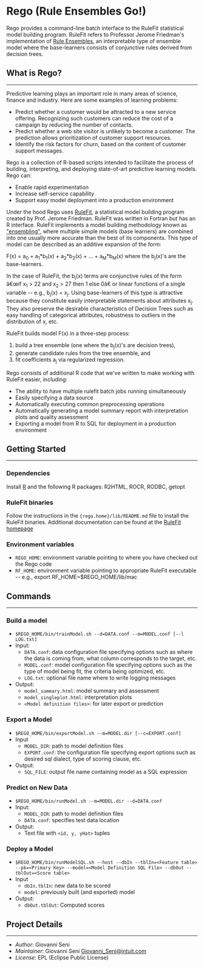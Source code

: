 Rego (Rule Ensembles Go!)
=========================

Rego provides a command-line batch interface to the RuleFit statistical model building program. RuleFit refers to Professor Jerome Friedman's implementation of [Rule Ensembles](
http://statweb.stanford.edu/~jhf/R_RuleFit.html), an interpretable type of ensemble model where the base-learners consists of conjunctive rules derived from decision trees.

## What is Rego?
----------------
Predictive learning plays an important role in many areas of science, finance and industry. Here are some examples of learning problems:

* Predict whether a customer would be attracted to a new service offering. Recognizing such customers can reduce the cost of a campaign by reducing the number of contacts.
* Predict whether a web site visitor is unlikely to become a customer. The prediction allows prioritization of customer support resources.
* Identify the risk factors for churn, based on the content of customer support messages.

Rego is a collection of R-based scripts intended to facilitate the process of building, interpreting, and deploying state-of-art predictive learning models. Rego can:

* Enable rapid experimentation
* Increase self-service capability
* Support easy model deployment into a production environment

Under the hood Rego uses [RuleFit](http://statweb.stanford.edu/~jhf/R_RuleFit.html), a statistical model building program created by Prof. Jerome Friedman. RuleFit was written in Fortran but has an R interface. RuleFit implements a model building methodology known as ["ensembling"](http://www.amazon.com/Ensemble-Methods-Data-Mining-Predictions/dp/1608452840), where multiple simple models (base learners) are combined into one usually more accurate than the best of its components. This type of model can be described as an additive expansion of the form:

F(x) = a<sub>0</sub> + a<sub>1</sub>*b<sub>1</sub>(x) + a<sub>2</sub>*b<sub>2</sub>(x) + ... + a<sub>M</sub>*b<sub>M</sub>(x) where the b<sub>j</sub>(x)'s are the base-learners.

In the case of RuleFit, the b<sub>j</sub>(x) terms are conjunctive rules of the form â€œif x<sub>1</sub> > 22 and x<sub>2</sub> > 27 then 1 else 0â€ or linear functions of a single variable -- e.g., b<sub>j</sub>(x) = x<sub>j</sub>. Using base-learners of this type is attractive because they constitute easily interpretable statements about attributes x<sub>j</sub>. They also preserve the desirable characteristics of Decision Trees such as easy handling of categorical attributes, robustness to outliers in the distribution of x, etc.

RuleFit builds model F(x) in a three-step process:
1. build a tree ensemble (one where the b<sub>j</sub>(x)'s are decision trees), 
2. generate candidate rules from the tree ensemble, and 
3. fit coefficients a<sub>j</sub> via regularized regression.

Rego consists of additional R code that we've written to make working with RuleFit easier, including:

* The ability to have multiple rulefit batch jobs running simultaneously
* Easily specifying a data source
* Automatically executing common preprocessing operations
* Automatically generating a model summary report with interpretation plots and quality assessment
* Exporting a model from R to SQL for deployment in a production environment

## Getting Started
------------------
### Dependencies

Install [R](http://cran.us.r-project.org/) and the following R packages: R2HTML, ROCR, RODBC, getopt

### RuleFit binaries

Follow the instructions in the ```{rego.home}/lib/README.md``` file to install the RuleFit binaries. Additional documentation can be found at the [RuleFit homepage](http://statweb.stanford.edu/~jhf/R_RuleFit.html)

### Environment variables

* ```REGO_HOME```: environment variable pointing to where you have checked out the Rego code
* ```RF_HOME```: environment variable pointing to appropriate RuleFit executable -- e.g., export RF_HOME=$REGO_HOME/lib/mac


## Commands
-----------

### Build a model

* ```$REGO_HOME/bin/trainModel.sh --d=DATA.conf --m=MODEL.conf [--l LOG.txt]```
* Input:
    * ```DATA.conf```: data configuration file specifying options such as where the data is coming from, what column corresponds to the target, etc.
    * ```MODEL.conf```: model configuration file specifying options such as the type of model being fit, the criteria being optimized, etc.
    * ```LOG.txt```: optional file name where to write logging messages
* Output:
    * ```model_summary.html```: model summary and assessment
    * ```model_singleplot.html```: interpretation plots
    * ```<Model definition files>```: for later export or prediction

### Export a Model

* ```$REGO_HOME/bin/exportModel.sh --m=MODEL.dir [--c=EXPORT.conf]```
* Input
    * ```MODEL_DIR```: path to model definition files
    * ```EXPORT.conf```: the configuration file specifying export options such as desired sql dialect, type of scoring clause, etc.
* Output:
    * ```SQL_FILE```: output file name containing model as a SQL expression

### Predict on New Data

* ```$REGO_HOME/bin/runModel.sh --m=MODEL.dir --d=DATA.conf```
* Input:
    * ```MODEL_DIR```: path to model definition files
    * ```DATA.conf```: specifies test data location
* Output:
    * Text file with ```<id, y, yHat>``` tuples
    
### Deploy a Model

* ```$REGO_HOME/bin/runModelSQL.sh --host --dbIn --tblIn=<Feature table> --pk=<Primary Key> --model=<Model Definition SQL File> --dbOut --tblOut=<Score table>```
* Input
    * ```dbIn.tblIn```: new data to be scored
    * ```model```: previously built (and exported) model
* Output:
    * ```dbOut.tblOut```: Computed scores

## Project Details
------------------

* *Author*: Giovanni Seni
* *Maintainer*: Giovanni Seni <Giovanni_Seni@intuit.com>
* *License*: EPL (Eclipse Public License)
